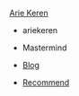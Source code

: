 [Arie Keren][1]

* ariekeren
* Mastermind
* [Blog][2]
* [Recommend][3]

  [1]: mailto:ariekusumaatmaja@gmail.com
  [2]: http://ariekusumaatmaja.wordpress.com
  [3]: http://www.workingwithrails.com/person/4899-arie-kusuma-atmaja